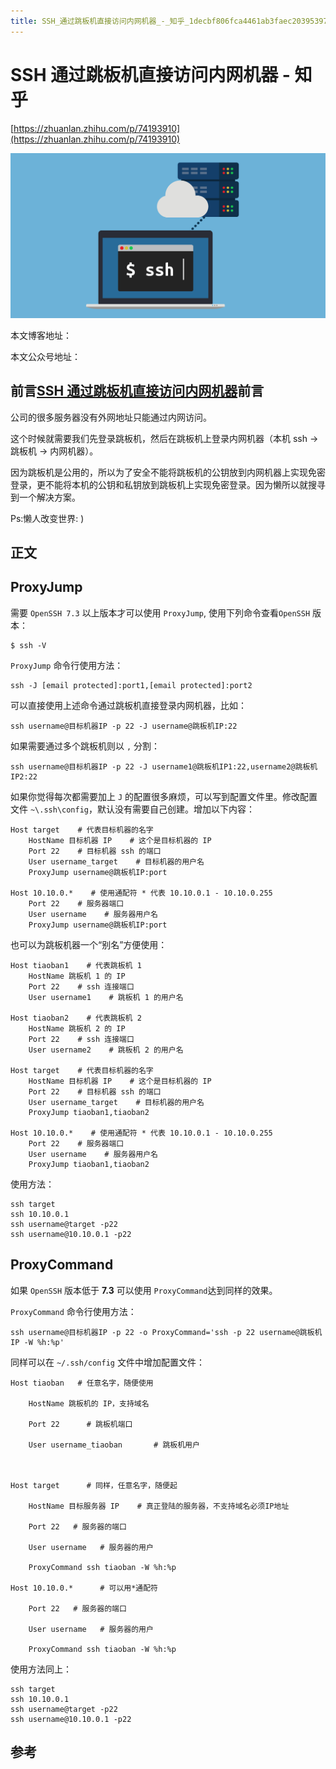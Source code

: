 ```yaml
---
title: SSH_通过跳板机直接访问内网机器_-_知乎_1decbf806fca4461ab3faec203953977
---
```


# SSH 通过跳板机直接访问内网机器 - 知乎

[https://zhuanlan.zhihu.com/p/74193910](https://zhuanlan.zhihu.com/p/74193910)

![SSH%20%E9%80%9A%E8%BF%87%E8%B7%B3%E6%9D%BF%E6%9C%BA%E7%9B%B4%E6%8E%A5%E8%AE%BF%E9%97%AE%E5%86%85%E7%BD%91%E6%9C%BA%E5%99%A8%20-%20%E7%9F%A5%E4%B9%8E%201decbf806fca4461ab3faec203953977/v2-c57bf43b7a8b9b198f63797ccf4d8982_1440w.jpg](SSH%20%E9%80%9A%E8%BF%87%E8%B7%B3%E6%9D%BF%E6%9C%BA%E7%9B%B4%E6%8E%A5%E8%AE%BF%E9%97%AE%E5%86%85%E7%BD%91%E6%9C%BA%E5%99%A8%20-%20%E7%9F%A5%E4%B9%8E%201decbf806fca4461ab3faec203953977/v2-c57bf43b7a8b9b198f63797ccf4d8982_1440w.jpg)

本文博客地址：

本文公众号地址：

## 前言[SSH 通过跳板机直接访问内网机器](https://link.zhihu.com/?target=https%3A//woodenrobot.me/2019/07/18/ssh-proxyjump/)前言

公司的很多服务器没有外网地址只能通过内网访问。

这个时候就需要我们先登录跳板机，然后在跳板机上登录内网机器（本机 ssh -> 跳板机 -> 内网机器）。

因为跳板机是公用的，所以为了安全不能将跳板机的公钥放到内网机器上实现免密登录，更不能将本机的公钥和私钥放到跳板机上实现免密登录。因为懒所以就搜寻到一个解决方案。

Ps:懒人改变世界: )

## 正文

## ProxyJump

需要 `OpenSSH 7.3` 以上版本才可以使用 `ProxyJump`, 使用下列命令查看`OpenSSH` 版本：

```
$ ssh -V
```

`ProxyJump` 命令行使用方法：

```
ssh -J [email protected]:port1,[email protected]:port2
```

可以直接使用上述命令通过跳板机直接登录内网机器，比如：

```
ssh username@目标机器IP -p 22 -J username@跳板机IP:22
```

如果需要通过多个跳板机则以 `,` 分割：

```
ssh username@目标机器IP -p 22 -J username1@跳板机IP1:22,username2@跳板机IP2:22
```

如果你觉得每次都需要加上 `J` 的配置很多麻烦，可以写到配置文件里。修改配置文件 `~\.ssh\config`，默认没有需要自己创建。增加以下内容：

```
Host target    # 代表目标机器的名字
    HostName 目标机器 IP    # 这个是目标机器的 IP
    Port 22    # 目标机器 ssh 的端口
    User username_target    # 目标机器的用户名
    ProxyJump username@跳板机IP:port

Host 10.10.0.*    # 使用通配符 * 代表 10.10.0.1 - 10.10.0.255
    Port 22    # 服务器端口
    User username    # 服务器用户名
    ProxyJump username@跳板机IP:port
```

也可以为跳板机器一个“别名”方便使用：

```
Host tiaoban1    # 代表跳板机 1
    HostName 跳板机 1 的 IP
    Port 22    # ssh 连接端口
    User username1    # 跳板机 1 的用户名

Host tiaoban2    # 代表跳板机 2
    HostName 跳板机 2 的 IP
    Port 22    # ssh 连接端口
    User username2    # 跳板机 2 的用户名

Host target    # 代表目标机器的名字
    HostName 目标机器 IP    # 这个是目标机器的 IP
    Port 22    # 目标机器 ssh 的端口
    User username_target    # 目标机器的用户名
    ProxyJump tiaoban1,tiaoban2

Host 10.10.0.*    # 使用通配符 * 代表 10.10.0.1 - 10.10.0.255
    Port 22    # 服务器端口
    User username    # 服务器用户名
    ProxyJump tiaoban1,tiaoban2
```

使用方法：

```
ssh target
ssh 10.10.0.1
ssh username@target -p22
ssh username@10.10.0.1 -p22
```

## ProxyCommand

如果 `OpenSSH` 版本低于 **7.3** 可以使用 `ProxyCommand`达到同样的效果。

`ProxyCommand` 命令行使用方法：

```
ssh username@目标机器IP -p 22 -o ProxyCommand='ssh -p 22 username@跳板机IP -W %h:%p'
```

同样可以在 `~/.ssh/config` 文件中增加配置文件：

```
Host tiaoban   # 任意名字，随便使用

    HostName 跳板机的 IP，支持域名

    Port 22      # 跳板机端口

    User username_tiaoban       # 跳板机用户

 

Host target      # 同样，任意名字，随便起

    HostName 目标服务器 IP    # 真正登陆的服务器，不支持域名必须IP地址

    Port 22   # 服务器的端口

    User username   # 服务器的用户

    ProxyCommand ssh tiaoban -W %h:%p

Host 10.10.0.*      # 可以用*通配符

    Port 22   # 服务器的端口

    User username   # 服务器的用户

    ProxyCommand ssh tiaoban -W %h:%p
```

使用方法同上：

```
ssh target
ssh 10.10.0.1
ssh username@target -p22
ssh username@10.10.0.1 -p22
```

## 参考
